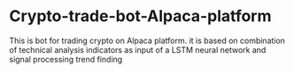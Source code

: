 # Crypto-trade-bot-Alpaca-platform
This is bot for trading crypto on Alpaca platform. it is based on combination of technical analysis indicators as input of a LSTM neural network and signal processing  trend finding
